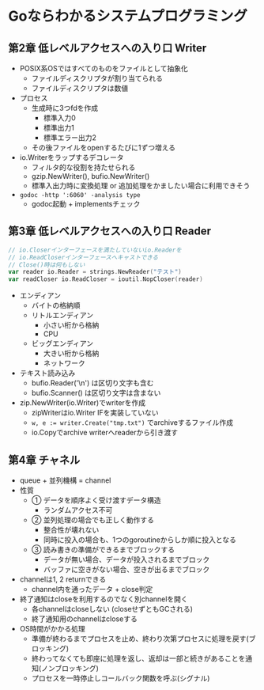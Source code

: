 # Goならわかるシステムプログラミング

## 第2章 低レベルアクセスへの入り口 Writer
- POSIX系OSではすべてのものをファイルとして抽象化
  - ファイルディスクリプタが割り当てられる
  - ファイルディスクリプタは数値
- プロセス
  - 生成時に3つfdを作成
    - 標準入力0
    - 標準出力1
    - 標準エラー出力2
  - その後ファイルをopenするたびに1ずつ増える
- io.Writerをラップするデコレータ
  - フィルタ的な役割を持たせられる
  - gzip.NewWriter(), bufio.NewWriter()
  - 標準入出力時に変換処理 or 追加処理をかましたい場合に利用できそう
- `godoc -http ':6060' -analysis type`
  - godoc起動 + implementsチェック

## 第3章 低レベルアクセスへの入り口 Reader
```go
// io.Closerインターフェースを満たしていないio.Readerを
// io.ReadCloserインターフェースへキャストできる
// Close()時は何もしない
var reader io.Reader = strings.NewReader("テスト")
var readCloser io.ReadCloser = ioutil.NopCloser(reader)
```

- エンディアン
  - バイトの格納順
  - リトルエンディアン
    - 小さい桁から格納
    - CPU
  - ビッグエンディアン
    - 大きい桁から格納
    - ネットワーク
- テキスト読み込み
  - bufio.Reader('\n') は区切り文字も含む
  - bufio.Scanner() は区切り文字は含まない
- zip.NewWriter(io.Writer)でwriterを作成
  - zipWriterはio.Writer IFを実装していない
  - `w, e := writer.Create("tmp.txt")` でarchiveするファイル作成
  - io.Copyでarchive writerへreaderから引き渡す

## 第4章 チャネル
- queue + 並列機構 = channel
- 性質
  - ① データを順序よく受け渡すデータ構造
    - ランダムアクセス不可
  - ② 並列処理の場合でも正しく動作する
    - 整合性が壊れない
    - 同時に投入の場合も、1つのgoroutineからしか順に投入となる
  - ③ 読み書きの準備ができるまでブロックする
    - データが無い場合、データが投入されるまでブロック
    - バッファに空きがない場合、空きが出るまでブロック
- channelは1, 2 returnできる
  - channel内を通ったデータ + close判定
- 終了通知はcloseを利用するのでなく別channelを開く
  - 各channelはcloseしない (closeせずともGCされる)
  - 終了通知用のchannelはcloseする
- OS時間がかかる処理
  - 準備が終わるまでプロセスを止め、終わり次第プロセスに処理を戻す(ブロッキング)
  - 終わってなくても即座に処理を返し、返却は一部と続きがあることを通知(ノンブロッキング)
  - プロセスを一時停止しコールバック関数を呼ぶ(シグナル)
